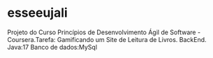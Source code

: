 # esseeujali
Projeto do Curso Princípios de Desenvolvimento Ágil de Software - Coursera.Tarefa: Gamificando um Site de Leitura de Livros. BackEnd.
Java:17
Banco de dados:MySql
